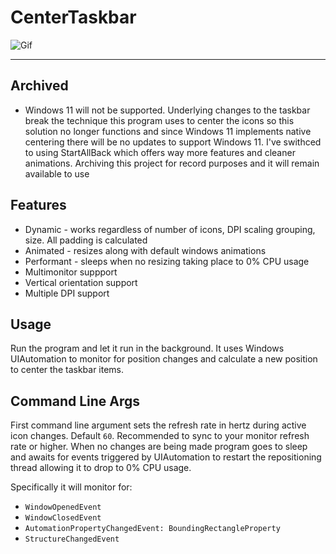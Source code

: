 # CenterTaskbar

![Gif](https://user-images.githubusercontent.com/3608298/49901443-36234800-fe2f-11e8-89dd-9ab609a34fba.gif)

----
## Archived
* Windows 11 will not be supported. Underlying changes to the taskbar break the technique this program uses to center the icons so this solution no longer functions and since Windows 11 implements native centering there will be no updates to support Windows 11. I've swithced to using StartAllBack which offers way more features and cleaner animations. Archiving this project for record purposes and it will remain available to use

## Features
* Dynamic - works regardless of number of icons, DPI scaling grouping, size. All padding is calculated
* Animated - resizes along with default windows animations
* Performant - sleeps when no resizing taking place to 0% CPU usage
* Multimonitor suppport
* Vertical orientation support
* Multiple DPI support

## Usage
Run the program and let it run in the background. It uses Windows UIAutomation to monitor for position changes and calculate a new position to center the taskbar items.

## Command Line Args
First command line argument sets the refresh rate in hertz during active icon changes. Default `60`. Recommended to sync to your monitor refresh rate or higher. When no changes are being made program goes to sleep and awaits for events triggered by UIAutomation to restart the repositioning thread allowing it to drop to 0% CPU usage.

Specifically it will monitor for:
* `WindowOpenedEvent`
* `WindowClosedEvent`
* `AutomationPropertyChangedEvent: BoundingRectangleProperty`
* `StructureChangedEvent`
